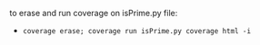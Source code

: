 to erase and run coverage on isPrime.py file:
- `coverage erase; coverage run isPrime.py coverage html -i`
